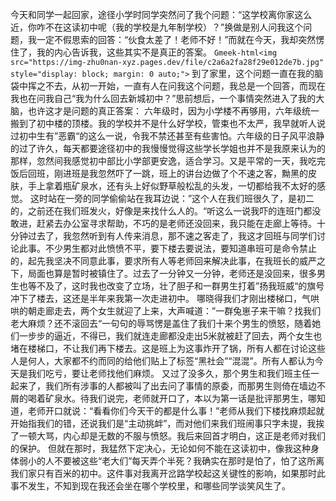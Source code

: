 今天和同学一起回家，途径小学时同学突然问了我个问题：“这学校离你家这么近，你咋不在这读初中呢（我的学校是九年制学校）？”换做是别人问我这个问题，我一定不假思索的回答：“伙食太差了！老师不好！”而就在今天，我却突然愣住了，我的内心告诉我，这些其实不是真正的答案。
`Gmeek-html<img src="https://img-zhu0nan-xyz.pages.dev/file/c2a6a2fa28f29e012de7b.jpg" style="display: block; margin: 0 auto;">`
到了家里，这个问题一直在我的脑袋中挥之不去，从初一开始，一直有人在问我这个问题，我总是一个回答，而现在我也在问我自己“我为什么回去新城初中？”思前想后，一个事情突然进入了我的大脑，也许这才是问题的真正答案：
六年级时，因为小学楼不再够用，六年级统一搬到了初中楼的顶楼。我的学校并不是什么好学校，管束也不太严，我早就听人说过初中生有”恶霸“的这么一说，令我不禁还甚至有些害怕。六年级的日子风平浪静的过了许久，每天都要途径初中的我慢慢觉得这些学长学姐也并不是我原来认为的那样，忽然间我感觉初中部比小学部更安逸，适合学习。又是平常的一天，我吃完饭后回班，刚进班是我忽然吓了一跳，班上的讲台边做了个不速之客，黝黑的皮肤，手上拿着瓶矿泉水，还有头上好似野草般松乱的头发，一切都给我不太好的感觉。
这时站在一旁的同学偷偷站在我耳边说：”这个人在我们班很久了，是初二的，之前还在我们班发火，好像是来找什么人的。“听这么一说我吓的连班门都没敢进，赶紧去办公室寻求帮助，不巧的是老师还没回来，我只能在走廊上等待。十分钟过去了，我忽然听到有人传来消息，那不速之客走了，我这才回班与同学们讨论此事。不少男生都对此愤愤不平，要下楼去要说法，要知道串班可是命令禁止的，起先我坚决不同意此事，要求所有人等老师回来解决此事，在我班长的威严之下，局面也算是暂时被镇住了。过去了一分钟又一分钟，老师还是没回来，很多男生也等不及了，这时我也改变了立场，壮了胆子和一群男生打着”扬我班威“的旗号冲下了楼去，这还是半年来我第一次走进初中。
哪晓得我们才刚出楼梯口，气哄哄的朝走廊走去，两个女生就迎了上来，大声喊道：”一群兔崽子来干嘛？找我们老大麻烦？还不滚回去“一句句的辱骂愣是盖住了我们十来个男生的愤怒，随着她们一步步的逼近，不得已，我们就连走廊都没走出5米就被赶了回去，两个女生也堵在楼梯口，不让我们再下楼去。这是班上为这事炸开了锅，所有人都在讨论这些人是何人，大家都不约而同的给他们贴上了标签“黑社会”“混混”。所有人都认为今天是我们吃亏，要让老师找他们麻烦。
又过了没多久，那个男生和我们班主任一起来了，我们所有涉事的人都被叫了出去问了事情的原委，而那男生则倚在墙边不屑的喝着矿泉水。待我们说完，老师就开口了，本以为第一话是批评那男生，哪知道，老师开口就说：“看看你们今天干的都是什么事！”老师从我们下楼找麻烦起就开始指我们的错，还说我们是“主动挑衅”，而对他们来我们班闹事只字未提，我挨了一顿大骂，内心却是无数的不服与愤怒。我后来回首才明白，这正是老师对我们的保护。
但就在那时，我猛然下定决心，无论如何不能在这读初中，像我这种身体弱小的人不要被这些“老大们”每天弄个半死？我确实在那时是怕了，怕了这所离我们家只有百米的初中。这件事对我离开岔路学校起这关键性的影响，如果那时此事不发生，不知到现在我还会坐在哪个学校里，和哪些同学谈笑风生了。
<!-- ##{"timestamp":1456892940}## -->